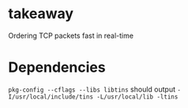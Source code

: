 # takeaway
Ordering TCP packets fast in real-time


# Dependencies
`pkg-config --cflags --libs libtins`
should output
`-I/usr/local/include/tins -L/usr/local/lib -ltins`